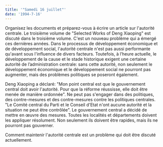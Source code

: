 ```yaml
---
title: '"Samedi 16 juillet"'
date: '1994-7-16'
---
```


Organisez les documents et préparez-vous à écrire un article sur l'autorité centrale. Le troisième volume de "Selected Works of Deng Xiaoping" est discuté dans le troisième volume. C'est un nouveau problème qui a émergé ces dernières années. Dans le processus de développement économique et de développement social, l'autorité centrale n'est pas aussi performante qu'avant sous l'influence de divers facteurs. Toutefois, à l’heure actuelle, le développement de la cause et le stade historique exigent une certaine autorité de l’administration centrale: sans cette autorité, non seulement le développement économique et le développement social ne pourront pas augmenter, mais des problèmes politiques se poseront également.

Deng Xiaoping a déclaré: "Mon point central est que le gouvernement central doit avoir l'autorité. Pour que la réforme réussisse, elle doit être menée de manière ordonnée". Ne peut pas s'engager dans des politiques, des contre-mesures et des contre-mesures contre les politiques centrales. "Le Comité central du Parti et le Conseil d'Etat n'ont aucune autorité et la situation ne peut être contrôlée". Le gouvernement central a décidé de mettre en œuvre des mesures. Toutes les localités et départements doivent les appliquer résolument. Non seulement ils doivent être rapides, mais ils ne pourront pas gouverner.

Comment maintenir l'autorité centrale est un problème qui doit être discuté actuellement.


